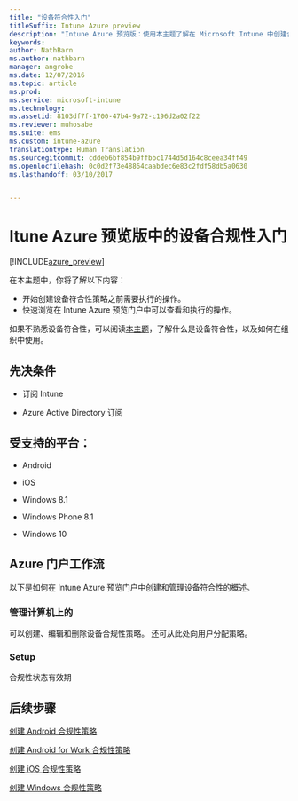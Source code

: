 ```yaml
---
title: "设备符合性入门"
titleSuffix: Intune Azure preview
description: "Intune Azure 预览版：使用本主题了解在 Microsoft Intune 中创建合规性策略所需先决条件"
keywords: 
author: NathBarn
ms.author: nathbarn
manager: angrobe
ms.date: 12/07/2016
ms.topic: article
ms.prod: 
ms.service: microsoft-intune
ms.technology: 
ms.assetid: 8103df7f-1700-47b4-9a72-c196d2a02f22
ms.reviewer: muhosabe
ms.suite: ems
ms.custom: intune-azure
translationtype: Human Translation
ms.sourcegitcommit: cddeb6bf854b9ffbbc1744d5d164c8ceea34ff49
ms.openlocfilehash: 0c0d2f73e48864caabdec6e83c2fdf58db5a0630
ms.lasthandoff: 03/10/2017


---
```


# <a name="get-started-with-device-compliance-in-intune-azure-preview"></a>Itune Azure 预览版中的设备合规性入门


[!INCLUDE[azure_preview](../includes/azure_preview.md)]

在本主题中，你将了解以下内容： 

- 开始创建设备符合性策略之前需要执行的操作。
- 快速浏览在 Intune Azure 预览门户中可以查看和执行的操作。 

如果不熟悉设备符合性，可以阅读[本主题](https://docs.microsoft.com/intune-azure/set-device-compliance/what-is-device-compliance)，了解什么是设备符合性，以及如何在组织中使用。

##  <a name="pre-requisites"></a>先决条件

-   订阅 Intune

-   Azure Active Directory 订阅

##  <a name="supported-platforms"></a>受支持的平台：

-   Android

-   iOS

-   Windows 8.1

-   Windows Phone 8.1

-   Windows 10

##  <a name="azure-portal-workflow"></a>Azure 门户工作流

以下是如何在 Intune Azure 预览门户中创建和管理设备符合性的概述。

<!---### Overview

When you choose the **Set device compliance** workload, the blade opens with an  **Overview** section that displays a summary view of your compliance policies that you have created and the status of the devices they have been applied to. If you
don’t have any policies configured yet, the overview will just include the various reports but with no data.--->

### <a name="manage"></a>管理计算机上的

可以创建、编辑和删除设备合规性策略。 还可从此处向用户分配策略。

<!---### Monitor

This section is a detailed view of what you see in the **Overview**. A list of all the reports are displayed in this section and you can interactively drill down through each of these reports.--->

### <a name="setup"></a>Setup

合规性状态有效期

##  <a name="next-steps"></a>后续步骤
[创建 Android 合规性策略](create-a-compliance-policy-for-android.md)

[创建 Android for Work 合规性策略](create-a-compliance-policy-for-android-for-work.md)

[创建 iOS 合规性策略](create-a-compliance-policy-for-ios.md)

[创建 Windows 合规性策略](create-a-compliance-policy-for-windows.md)

